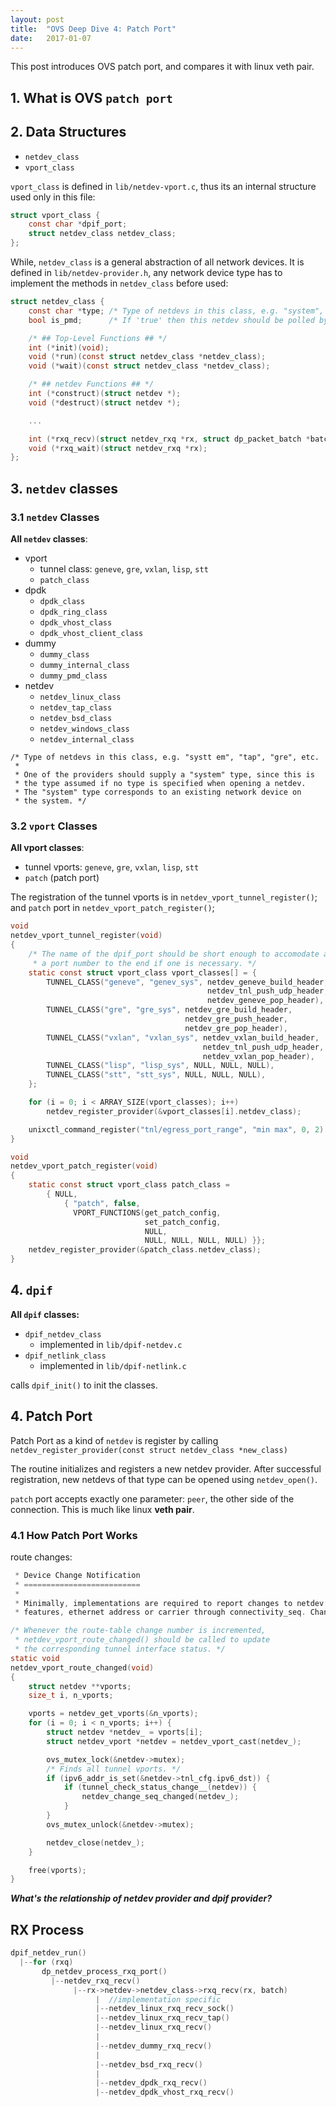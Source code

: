 ```yaml
---
layout: post
title:  "OVS Deep Dive 4: Patch Port"
date:   2017-01-07
---
```


This post introduces OVS patch port, and compares it with linux veth pair.

## 1. What is OVS `patch port`

## 2. Data Structures

* `netdev_class`
* `vport_class`

`vport_class` is defined in `lib/netdev-vport.c`, thus its an internal
structure used only in this file:

```c
struct vport_class {
    const char *dpif_port;
    struct netdev_class netdev_class;
};
```

While, `netdev_class` is a general abstraction of all network devices.
It is defined in `lib/netdev-provider.h`, any network device type has to 
implement the methods in `netdev_class` before used:

```c
struct netdev_class {
    const char *type; /* Type of netdevs in this class, e.g. "system", "tap", "gre", etc. */
    bool is_pmd;      /* If 'true' then this netdev should be polled by PMD threads. */

    /* ## Top-Level Functions ## */
    int (*init)(void);
    void (*run)(const struct netdev_class *netdev_class);
    void (*wait)(const struct netdev_class *netdev_class);

    /* ## netdev Functions ## */
    int (*construct)(struct netdev *);
    void (*destruct)(struct netdev *);

    ...

    int (*rxq_recv)(struct netdev_rxq *rx, struct dp_packet_batch *batch);
    void (*rxq_wait)(struct netdev_rxq *rx);
};
```

## 3. `netdev` classes

### 3.1 `netdev` Classes

**All `netdev` classes**:

* vport
  - tunnel class: `geneve`, `gre`, `vxlan`, `lisp`, `stt`
  - `patch_class`
* dpdk
  - `dpdk_class`
  - `dpdk_ring_class`
  - `dpdk_vhost_class`
  - `dpdk_vhost_client_class`
* dummy
  - `dummy_class`
  - `dummy_internal_class`
  - `dummy_pmd_class`
* netdev
  - `netdev_linux_class`
  - `netdev_tap_class`
  - `netdev_bsd_class`
  - `netdev_windows_class`
  - `netdev_internal_class`

```
/* Type of netdevs in this class, e.g. "systt em", "tap", "gre", etc.
 *
 * One of the providers should supply a "system" type, since this is
 * the type assumed if no type is specified when opening a netdev.
 * The "system" type corresponds to an existing network device on
 * the system. */
```

### 3.2 `vport` Classes

**All vport classes**:

* tunnel vports: `geneve`, `gre`, `vxlan`, `lisp`, `stt`
* `patch` (patch port)

The registration of the tunnel vports is in `netdev_vport_tunnel_register()`;
and `patch` port in `netdev_vport_patch_register()`;

```c
void
netdev_vport_tunnel_register(void)
{
    /* The name of the dpif_port should be short enough to accomodate adding
     * a port number to the end if one is necessary. */
    static const struct vport_class vport_classes[] = {
        TUNNEL_CLASS("geneve", "genev_sys", netdev_geneve_build_header,
                                            netdev_tnl_push_udp_header,
                                            netdev_geneve_pop_header),
        TUNNEL_CLASS("gre", "gre_sys", netdev_gre_build_header,
                                       netdev_gre_push_header,
                                       netdev_gre_pop_header),
        TUNNEL_CLASS("vxlan", "vxlan_sys", netdev_vxlan_build_header,
                                           netdev_tnl_push_udp_header,
                                           netdev_vxlan_pop_header),
        TUNNEL_CLASS("lisp", "lisp_sys", NULL, NULL, NULL),
        TUNNEL_CLASS("stt", "stt_sys", NULL, NULL, NULL),
    };

    for (i = 0; i < ARRAY_SIZE(vport_classes); i++)
        netdev_register_provider(&vport_classes[i].netdev_class);

    unixctl_command_register("tnl/egress_port_range", "min max", 0, 2)
}

void
netdev_vport_patch_register(void)
{
    static const struct vport_class patch_class =
        { NULL,
            { "patch", false,
              VPORT_FUNCTIONS(get_patch_config,
                              set_patch_config,
                              NULL,
                              NULL, NULL, NULL, NULL) }};
    netdev_register_provider(&patch_class.netdev_class);
}
```

## 4. `dpif`

**All `dpif` classes:**

* `dpif_netdev_class`
  - implemented in `lib/dpif-netdev.c`
* `dpif_netlink_class`
  - implemented in `lib/dpif-netlink.c`

calls `dpif_init()` to init the classes.

## 4. Patch Port
Patch Port as a kind of `netdev` is register by calling
`netdev_register_provider(const struct netdev_class *new_class)`

The routine initializes and registers a new netdev provider.  After successful
registration, new netdevs of that type can be opened using `netdev_open()`.

`patch` port accepts exactly one parameter: `peer`, the other side of the 
connection. This is much like linux **veth pair**.

### 4.1 How Patch Port Works

route changes:

```c
 * Device Change Notification
 * ==========================
 *
 * Minimally, implementations are required to report changes to netdev flags,
 * features, ethernet address or carrier through connectivity_seq. Changes to

/* Whenever the route-table change number is incremented,
 * netdev_vport_route_changed() should be called to update
 * the corresponding tunnel interface status. */
static void
netdev_vport_route_changed(void)
{
    struct netdev **vports;
    size_t i, n_vports;

    vports = netdev_get_vports(&n_vports);
    for (i = 0; i < n_vports; i++) {
        struct netdev *netdev_ = vports[i];
        struct netdev_vport *netdev = netdev_vport_cast(netdev_);

        ovs_mutex_lock(&netdev->mutex);
        /* Finds all tunnel vports. */
        if (ipv6_addr_is_set(&netdev->tnl_cfg.ipv6_dst)) {
            if (tunnel_check_status_change__(netdev)) {
                netdev_change_seq_changed(netdev_);
            }
        }
        ovs_mutex_unlock(&netdev->mutex);

        netdev_close(netdev_);
    }

    free(vports);
}

```

***What's the relationship of netdev provider and dpif provider?***

## RX Process

```c
dpif_netdev_run() 
  |--for (rxq)
       dp_netdev_process_rxq_port()
         |--netdev_rxq_recv()
              |--rx->netdev->netdev_class->rxq_recv(rx, batch)
                   |  //implementation specific
                   |--netdev_linux_rxq_recv_sock()
                   |--netdev_linux_rxq_recv_tap()
                   |--netdev_linux_rxq_recv()
                   |
                   |--netdev_dummy_rxq_recv()
                   |
                   |--netdev_bsd_rxq_recv()
                   |
                   |--netdev_dpdk_rxq_recv()
                   |--netdev_dpdk_vhost_rxq_recv()
```
